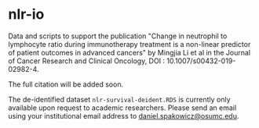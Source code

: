 # nlr-io
Data and scripts to support the publication "Change in neutrophil to lymphocyte ratio during immunotherapy treatment is a non-linear predictor of patient outcomes in advanced cancers" by Mingjia Li et al in the Journal of Cancer Research and Clinical Oncology, DOI : 10.1007/s00432-019-02982-4.

The full citation will be added soon. 

The de-identified dataset `nlr-survival-deident.RDS` is currently only available upon request to academic researchers. Please send an email using your institutional email address to daniel.spakowicz@osumc.edu.
